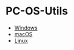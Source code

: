 # PC-OS-Utils

* [Windows](../../tree/Windows)
* [macOS](../../tree/macOS)
* [Linux](../../tree/Linux)
